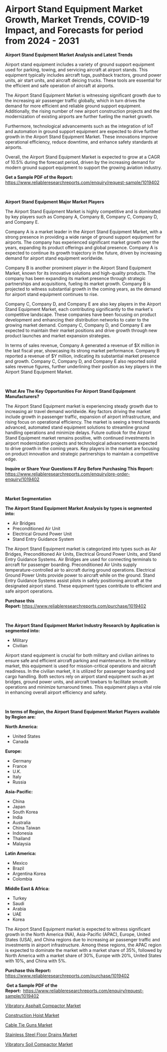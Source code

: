 <p><h1>Airport Stand Equipment Market Growth, Market Trends, COVID-19 Impact, and Forecasts for period from 2024 - 2031</h1></p><p><strong>Airport Stand Equipment Market Analysis and Latest Trends</strong></p>
<p><p>Airport stand equipment includes a variety of ground support equipment used for parking, towing, and servicing aircraft at airport stands. This equipment typically includes aircraft tugs, pushback tractors, ground power units, air start units, and aircraft deicing trucks. These tools are essential for the efficient and safe operation of aircraft at airports.</p><p>The Airport Stand Equipment Market is witnessing significant growth due to the increasing air passenger traffic globally, which in turn drives the demand for more efficient and reliable ground support equipment. Additionally, the rising number of new airport construction projects and the modernization of existing airports are further fueling the market growth.</p><p>Furthermore, technological advancements such as the integration of IoT and automation in ground support equipment are expected to drive further growth in the Airport Stand Equipment Market. These innovations improve operational efficiency, reduce downtime, and enhance safety standards at airports.</p><p>Overall, the Airport Stand Equipment Market is expected to grow at a CAGR of 10.5% during the forecast period, driven by the increasing demand for modern ground support equipment to support the growing aviation industry.</p></p>
<p><strong>Get a Sample PDF of the Report:&nbsp;</strong> <a href="https://www.reliableresearchreports.com/enquiry/request-sample/1019402">https://www.reliableresearchreports.com/enquiry/request-sample/1019402</a></p>
<p>&nbsp;</p>
<p><strong>Airport Stand Equipment Major Market Players</strong></p>
<p><p>The Airport Stand Equipment Market is highly competitive and is dominated by key players such as Company A, Company B, Company C, Company D, and Company E.</p><p>Company A is a market leader in the Airport Stand Equipment Market, with a strong presence in providing a wide range of ground support equipment for airports. The company has experienced significant market growth over the years, expanding its product offerings and global presence. Company A is expected to continue its growth trajectory in the future, driven by increasing demand for airport stand equipment worldwide.</p><p>Company B is another prominent player in the Airport Stand Equipment Market, known for its innovative solutions and high-quality products. The company has been expanding its market presence through strategic partnerships and acquisitions, fueling its market growth. Company B is projected to witness substantial growth in the coming years, as the demand for airport stand equipment continues to rise.</p><p>Company C, Company D, and Company E are also key players in the Airport Stand Equipment Market, each contributing significantly to the market's competitive landscape. These companies have been focusing on product development and enhancing their distribution networks to cater to the growing market demand. Company C, Company D, and Company E are expected to maintain their market positions and drive growth through new product launches and market expansion strategies.</p><p>In terms of sales revenue, Company A generated a revenue of $X million in the last fiscal year, showcasing its strong market performance. Company B reported a revenue of $Y million, indicating its substantial market presence and growth. Company C, Company D, and Company E also reported solid sales revenue figures, further underlining their position as key players in the Airport Stand Equipment Market.</p></p>
<p>&nbsp;</p>
<p><strong>What Are The Key Opportunities For Airport Stand Equipment Manufacturers?</strong></p>
<p><p>The Airport Stand Equipment market is experiencing steady growth due to increasing air travel demand worldwide. Key factors driving the market include growth in passenger traffic, expansion of airport infrastructure, and rising focus on operational efficiency. The market is seeing a trend towards advanced, automated stand equipment solutions to streamline ground handling operations and minimize delays. Future outlook for the Airport Stand Equipment market remains positive, with continued investments in airport modernization projects and technological advancements expected to drive growth in the coming years. Key players in the market are focusing on product innovation and strategic partnerships to maintain a competitive edge.</p></p>
<p><strong>Inquire or Share Your Questions If Any Before Purchasing This Report:</strong> <a href="https://www.reliableresearchreports.com/enquiry/pre-order-enquiry/1019402">https://www.reliableresearchreports.com/enquiry/pre-order-enquiry/1019402</a></p>
<p>&nbsp;</p>
<p><strong>Market Segmentation</strong></p>
<p><strong>The Airport Stand Equipment Market Analysis by types is segmented into:</strong></p>
<p><ul><li>Air Bridges</li><li>Preconditioned Air Unit</li><li>Electrical Ground Power Unit</li><li>Stand Entry Guidance System</li></ul></p>
<p><p>The Airport Stand Equipment market is categorized into types such as Air Bridges, Preconditioned Air Units, Electrical Ground Power Units, and Stand Entry Guidance Systems. Air Bridges are used for connecting terminals to aircraft for passenger boarding. Preconditioned Air Units supply temperature-controlled air to aircraft during ground operations. Electrical Ground Power Units provide power to aircraft while on the ground. Stand Entry Guidance Systems assist pilots in safely positioning aircraft at the designated airport stand. These equipment types contribute to efficient and safe airport operations.</p></p>
<p><strong>Purchase this Report:&nbsp;</strong><a href="https://www.reliableresearchreports.com/purchase/1019402">https://www.reliableresearchreports.com/purchase/1019402</a></p>
<p>&nbsp;</p>
<p><strong>The Airport Stand Equipment Market Industry Research by Application is segmented into:</strong></p>
<p><ul><li>Military</li><li>Civilian</li></ul></p>
<p><p>Airport stand equipment is crucial for both military and civilian airlines to ensure safe and efficient aircraft parking and maintenance. In the military market, this equipment is used for mission-critical operations and aircraft readiness. In the civilian market, it is utilized for passenger boarding and cargo handling. Both sectors rely on airport stand equipment such as jet bridges, ground power units, and aircraft towbars to facilitate smooth operations and minimize turnaround times. This equipment plays a vital role in enhancing overall airport efficiency and safety.</p></p>
<p>&nbsp;</p>
<p><strong>In terms of Region, the Airport Stand Equipment Market Players available by Region are:</strong></p>
<p>
    <p> <strong> North America: </strong>
        <ul>
            <li>United States</li>
            <li>Canada</li>
        </ul>
        </p> 
    <p> <strong> Europe: </strong>
        <ul>
            <li>Germany</li>
            <li>France</li>
            <li>U.K.</li>
            <li>Italy</li>
            <li>Russia</li>
        </ul>
        </p> 
    <p> <strong> Asia-Pacific: </strong>
        <ul>
            <li>China</li>
            <li>Japan</li>
            <li>South Korea</li>
            <li>India</li>
            <li>Australia</li>
            <li>China Taiwan</li>
            <li>Indonesia</li>
            <li>Thailand</li>
            <li>Malaysia</li>
        </ul>
        </p> 
    <p> <strong> Latin America: </strong>
        <ul>
            <li>Mexico</li>
            <li>Brazil</li>
            <li>Argentina Korea</li>
            <li>Colombia</li>
        </ul>
        </p> 
    <p> <strong> Middle East & Africa: </strong>
        <ul>
            <li>Turkey</li>
            <li>Saudi</li>
            <li>Arabia</li>
            <li>UAE</li>
            <li>Korea</li>
        </ul>
    </p>
    </p>
<p><p>The Airport Stand Equipment market is expected to witness significant growth in the North America (NA), Asia-Pacific (APAC), Europe, United States (USA), and China regions due to increasing air passenger traffic and investments in airport infrastructure. Among these regions, the APAC region is expected to dominate the market with a market share of 35%, followed by North America with a market share of 30%, Europe with 20%, United States with 10%, and China with 5%.</p></p>
<p><strong>Purchase this Report: </strong><a href="https://www.reliableresearchreports.com/purchase/1019402">https://www.reliableresearchreports.com/purchase/1019402</a></p>
<p>&nbsp;<strong>Get a Sample PDF of the Report:&nbsp;&nbsp;</strong><a href="https://www.reliableresearchreports.com/enquiry/request-sample/1019402">https://www.reliableresearchreports.com/enquiry/request-sample/1019402</a></p>
<p><strong></strong></p>
<p><p><a href="https://medium.com/p/5b90526aa3c8/edit">Vibratory Asphalt Compactor Market</a></p><p><a href="https://medium.com/p/a56054ee3ded/edit">Construction Hoist Market</a></p><p><a href="https://medium.com/p/b1f32cb5d4d9/edit">Cable Tie Guns Market</a></p><p><a href="https://medium.com/p/aae8027af884/edit">Stainless Steel Floor Drains Market</a></p><p><a href="https://medium.com/p/6f67a16290ce/edit">Vibratory Soil Compactor Market</a></p></p>